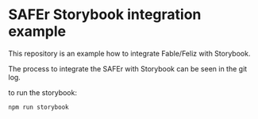 # SAFEr Storybook integration example

This repository is an example how to integrate Fable/Feliz with Storybook.

The process to integrate the SAFEr with Storybook can be seen in the git log.

to run the storybook:
```
npm run storybook
```